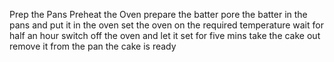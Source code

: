 Prep the Pans
 Preheat the Oven
 prepare the batter
 pore the batter in the pans and put it in the oven 
 set the oven on the required temperature 
 wait for half an hour 
 switch off the oven and let it set for five mins
 take the cake out 
 remove it from the pan 
 the cake is ready